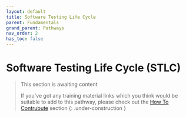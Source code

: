 ```yaml
---
layout: default
title: Software Testing Life Cycle
parent: Fundamentals
grand_parent: Pathways
nav_order: 2
has_toc: false
---
```


# Software Testing Life Cycle (STLC)

> This section is awaiting content
> 
> If you've got any training material links which you think would be suitable to add to this pathway, please check out the [How To Contrubute](../../how-to-contribute.html) section
{: .under-construction }
